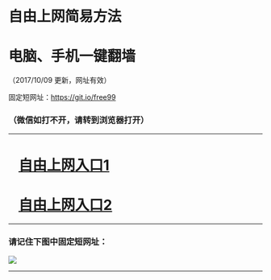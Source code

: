 ﻿# 自由上网简易方法

# 电脑、手机一键翻墙

（2017/10/09 更新，网址有效）

固定短网址：https://git.io/free99

### （微信如打不开，请转到浏览器打开）


***





# &nbsp;&nbsp; <a href="http://ft1700625668.fwq-tz-1001.info/fwqtz01.html?t=100900121330 " target="_blank">自由上网入口1</a>
# &nbsp;&nbsp; <a href="http://ft2384315134.fwq-tz-1002.info/fwqtz02.html?t=100900112194 " target="_blank">自由上网入口2</a>
***

### 请记住下图中固定短网址：

<img src="https://s3-us-west-2.amazonaws.com/fwq-1001/yjfq-20170905okok.png" /> 


***

